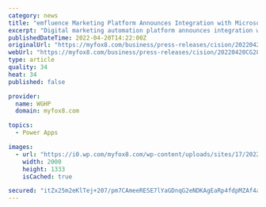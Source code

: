 ```yaml
---
category: news
title: "emfluence Marketing Platform Announces Integration with Microsoft Power Apps"
excerpt: "Digital marketing automation platform announces integration with Microsoft Power Apps, providing powerful marketing automation capabilities to Power Apps. KANSAS CITY, Mo., April 20, 2022 ..."
publishedDateTime: 2022-04-20T14:22:00Z
originalUrl: "https://myfox8.com/business/press-releases/cision/20220420CG28201/emfluence-marketing-platform-announces-integration-with-microsoft-power-apps/"
webUrl: "https://myfox8.com/business/press-releases/cision/20220420CG28201/emfluence-marketing-platform-announces-integration-with-microsoft-power-apps/"
type: article
quality: 34
heat: 34
published: false

provider:
  name: WGHP
  domain: myfox8.com

topics:
  - Power Apps

images:
  - url: "https://i0.wp.com/myfox8.com/wp-content/uploads/sites/17/2022/04/GettyImages-1388056865.jpg?w=2000&#038;ssl=1"
    width: 2000
    height: 1333
    isCached: true

secured: "itZx25m2eKlTej+207/pm7CAmeeRESE7lYaGDnqG2eNDKAgEaRp4fdpMZAf4atM1v+N1wP8v4KEhO/7G9JFmPE87Zu7AWLfpy2EXCB0gTljOTwb8b8DCN4AwKlcGdCumfzYwxdf74+l1yASsD9SvDJEp8wqr+0p8ctGr4A2A/dBhB4RK7QeJlZy7OCtqiub0HwmDQ1wkMaKPzDadkqcRu7/jeBz9hxmpMPd0G3eFnd3PdVoD7YMusVDZKg0WadCRK9Ld3iYcGr6syH/kepjLjB2Td4lvn8MDnT2g+yuGT1daPX/cLhqBmFxAUPnDeoR8SZ6NXmAdctaBGEFkWrKm0Zp6NvDtGbRe+pV8bym9f8w=;tfPjd3Uajni0I8trG+EEkw=="
---
```


